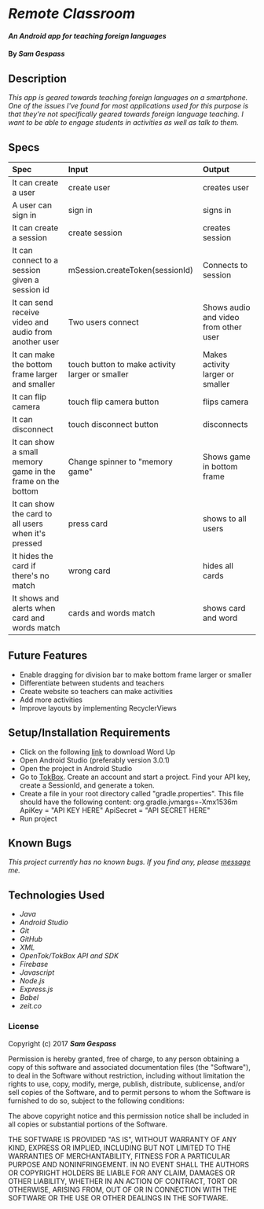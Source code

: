 # _Remote Classroom_

#### _An Android app for teaching foreign languages_

#### By _**Sam Gespass**_

## Description

_This app is geared towards teaching foreign languages on a smartphone. One of the issues I've found for most applications used for this purpose is that they're not specifically geared towards foreign language teaching. I want to be able to engage students in activities as well as talk to them._

## Specs

| Spec | Input | Output |
| :-------------     | :------------- | :------------- |
| It can create a user | create user | creates user |
| A user can sign in | sign in | signs in |
| It can create a session | create session | creates session |
| It can connect to a session given a session id | mSession.createToken(sessionId) | Connects to session |
| It can send receive video and audio from another user | Two users connect | Shows audio and video from other user |
| It can make the bottom frame larger and smaller | touch button to make activity larger or smaller | Makes activity larger or smaller |
| It can flip camera | touch flip camera button | flips camera |
| It can disconnect | touch disconnect button | disconnects |
| It can show a small memory game in the frame on the bottom | Change spinner to "memory game" | Shows game in bottom frame |
| It can show the card to all users when it's pressed | press card | shows to all users |
| It hides the card if there's no match | wrong card | hides all cards |
| It shows and alerts when card and words match | cards and words match | shows card and word |

## Future Features

* Enable dragging for division bar to make bottom frame larger or smaller
* Differentiate between students and teachers
* Create website so teachers can make activities
* Add more activities
* Improve layouts by implementing RecyclerViews

## Setup/Installation Requirements

* Click on the following [link](https://github.com/darthtoad/RemoteClassroomOpenTok) to download Word Up
* Open Android Studio (preferably version 3.0.1)
* Open the project in Android Studio
* Go to [TokBox](https://TokBox.com/). Create an account and start a project. Find your API key, create a SessionId, and generate a token.
* Create a file in your root directory called "gradle.properties". This file should have the following content: org.gradle.jvmargs=-Xmx1536m  ApiKey = "API KEY HERE" ApiSecret = "API SECRET HERE"
* Run project

## Known Bugs

_This project currently has no known bugs. If you find any, please [message](mailto:darth.toad@gmail.com) me._

## Technologies Used

* _Java_
* _Android Studio_
* _Git_
* _GitHub_
* _XML_
* _OpenTok/TokBox API and SDK_
* _Firebase_
* _Javascript_
* _Node.js_
* _Express.js_
* _Babel_
* _zeit.co_

### License

Copyright (c) 2017 ****_Sam Gespass_****

Permission is hereby granted, free of charge, to any person obtaining a copy of this software and associated documentation files (the "Software"), to deal in the Software without restriction, including without limitation the rights to use, copy, modify, merge, publish, distribute, sublicense, and/or sell copies of the Software, and to permit persons to whom the Software is furnished to do so, subject to the following conditions:

The above copyright notice and this permission notice shall be included in all copies or substantial portions of the Software.

THE SOFTWARE IS PROVIDED "AS IS", WITHOUT WARRANTY OF ANY KIND, EXPRESS OR IMPLIED, INCLUDING BUT NOT LIMITED TO THE WARRANTIES OF MERCHANTABILITY, FITNESS FOR A PARTICULAR PURPOSE AND NONINFRINGEMENT. IN NO EVENT SHALL THE AUTHORS OR COPYRIGHT HOLDERS BE LIABLE FOR ANY CLAIM, DAMAGES OR OTHER LIABILITY, WHETHER IN AN ACTION OF CONTRACT, TORT OR OTHERWISE, ARISING FROM, OUT OF OR IN CONNECTION WITH THE SOFTWARE OR THE USE OR OTHER DEALINGS IN THE SOFTWARE.